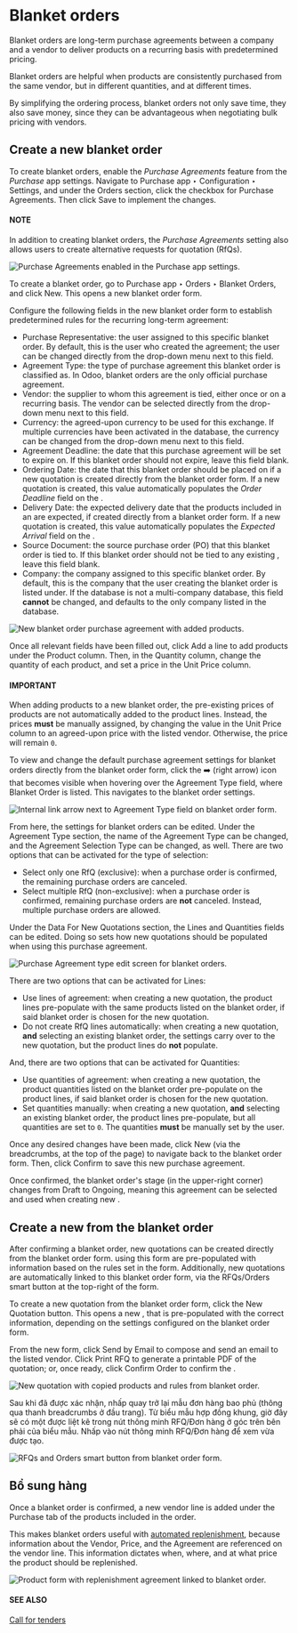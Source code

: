 # Blanket orders

Blanket orders are long-term purchase agreements between a company and a vendor to deliver products
on a recurring basis with predetermined pricing.

Blanket orders are helpful when products are consistently purchased from the same vendor, but in
different quantities, and at different times.

By simplifying the ordering process, blanket orders not only save time, they also save money, since
they can be advantageous when negotiating bulk pricing with vendors.

## Create a new blanket order

To create blanket orders, enable the *Purchase Agreements* feature from the *Purchase* app settings.
Navigate to Purchase app ‣ Configuration ‣ Settings, and under the
Orders section, click the checkbox for Purchase Agreements. Then click
Save to implement the changes.

#### NOTE
In addition to creating blanket orders, the *Purchase Agreements* setting also allows users to
create alternative requests for quotation (RfQs).

![Purchase Agreements enabled in the Purchase app settings.](../../../../_images/blanket-orders-enabled-setting.png)

To create a blanket order, go to Purchase app ‣ Orders ‣ Blanket Orders, and
click New. This opens a new blanket order form.

Configure the following fields in the new blanket order form to establish predetermined rules for
the recurring long-term agreement:

- Purchase Representative: the user assigned to this specific blanket order. By default,
  this is the user who created the agreement; the user can be changed directly from the drop-down
  menu next to this field.
- Agreement Type: the type of purchase agreement this blanket order is classified as. In
  Odoo, blanket orders are the only official purchase agreement.
- Vendor: the supplier to whom this agreement is tied, either once or on a recurring
  basis. The vendor can be selected directly from the drop-down menu next to this field.
- Currency: the agreed-upon currency to be used for this exchange. If multiple
  currencies have been activated in the database, the currency can be changed from the drop-down
  menu next to this field.
- Agreement Deadline: the date that this purchase agreement will be set to expire on. If
  this blanket order should not expire, leave this field blank.
- Ordering Date: the date that this blanket order should be placed on if a new quotation
  is created directly from the blanket order form. If a new quotation is created, this value
  automatically populates the *Order Deadline* field on the .
- Delivery Date: the expected delivery date that the products included in an  are
  expected, if created directly from a blanket order form. If a new quotation is created, this value
  automatically populates the *Expected Arrival* field on the .
- Source Document: the source purchase order (PO) that this blanket order is tied to. If
  this blanket order should not be tied to any existing , leave this field blank.
- Company: the company assigned to this specific blanket order. By default, this is the
  company that the user creating the blanket order is listed under. If the database is not a
  multi-company database, this field **cannot** be changed, and defaults to the only company listed
  in the database.

![New blanket order purchase agreement with added products.](../../../../_images/blanket-orders-new-agreement.png)

Once all relevant fields have been filled out, click Add a line to add products under
the Product column. Then, in the Quantity column, change the quantity of
each product, and set a price in the Unit Price column.

#### IMPORTANT
When adding products to a new blanket order, the pre-existing prices of products are not
automatically added to the product lines. Instead, the prices **must** be manually assigned, by
changing the value in the Unit Price column to an agreed-upon price with the listed
vendor. Otherwise, the price will remain `0`.

To view and change the default purchase agreement settings for blanket orders directly from the
blanket order form, click the ➡️ (right arrow) icon that becomes visible when hovering
over the Agreement Type field, where Blanket Order is listed. This navigates
to the blanket order settings.

![Internal link arrow next to Agreement Type field on blanket order form.](../../../../_images/blanket-orders-internal-link-arrow.png)

From here, the settings for blanket orders can be edited. Under the Agreement Type
section, the name of the Agreement Type can be changed, and the Agreement
Selection Type can be changed, as well. There are two options that can be activated for the type of
selection:

- Select only one RfQ (exclusive): when a purchase order is confirmed, the remaining
  purchase orders are canceled.
- Select multiple RfQ (non-exclusive): when a purchase order is confirmed, remaining
  purchase orders are **not** canceled. Instead, multiple purchase orders are allowed.

Under the Data For New Quotations section, the Lines and
Quantities fields can be edited. Doing so sets how new quotations should be populated
when using this purchase agreement.

![Purchase Agreement type edit screen for blanket orders.](../../../../_images/blanket-orders-edit-agreement-type.png)

There are two options that can be activated for Lines:

- Use lines of agreement: when creating a new quotation, the product lines pre-populate
  with the same products listed on the blanket order, if said blanket order is chosen for the new
  quotation.
- Do not create RfQ lines automatically: when creating a new quotation, **and**
  selecting an existing blanket order, the settings carry over to the new quotation, but the product
  lines do **not** populate.

And, there are two options that can be activated for Quantities:

- Use quantities of agreement: when creating a new quotation, the product quantities
  listed on the blanket order pre-populate on the product lines, if said blanket order is chosen for
  the new quotation.
- Set quantities manually: when creating a new quotation, **and** selecting an existing
  blanket order, the product lines pre-populate, but all quantities are set to `0`. The quantities
  **must** be manually set by the user.

Once any desired changes have been made, click New (via the breadcrumbs, at the top of
the page) to navigate back to the blanket order form. Then, click Confirm to save this
new purchase agreement.

Once confirmed, the blanket order's stage (in the upper-right corner) changes from Draft
to Ongoing, meaning this agreement can be selected and used when creating new .

## Create a new  from the blanket order

After confirming a blanket order, new quotations can be created directly from the blanket order
form.  using this form are pre-populated with information based on the rules set in the form.
Additionally, new quotations are automatically linked to this blanket order form, via the
RFQs/Orders smart button at the top-right of the form.

To create a new quotation from the blanket order form, click the New Quotation button.
This opens a new , that is pre-populated with the correct information, depending on the
settings configured on the blanket order form.

From the new  form, click Send by Email to compose and send an email to the listed
vendor. Click Print RFQ to generate a printable PDF of the quotation; or, once ready,
click Confirm Order to confirm the .

![New quotation with copied products and rules from blanket order.](../../../../_images/blanket-orders-new-quotation.png)

Sau khi  đã được xác nhận, nhấp quay trở lại mẫu đơn hàng bao phủ (thông qua thanh breadcrumbs ở đầu trang). Từ biểu mẫu hợp đồng khung, giờ đây sẽ có một  được liệt kê trong nút thông minh RFQ/Đơn hàng ở góc trên bên phải của biểu mẫu. Nhấp vào nút thông minh RFQ/Đơn hàng để xem  vừa được tạo.

![RFQs and Orders smart button from blanket order form.](../../../../_images/blanket-orders-rfq-smart-button.png)

## Bổ sung hàng

Once a blanket order is confirmed, a new vendor line is added under the Purchase tab of
the products included in the order.

This makes blanket orders useful with [automated replenishment](../products/reordering.md), because information about the Vendor,
Price, and the Agreement are referenced on the vendor line. This information
dictates when, where, and at what price the product should be replenished.

![Product form with replenishment agreement linked to blanket order.](../../../../_images/blanket-orders-product-form.png)

#### SEE ALSO
[Call for tenders](calls_for_tenders.md)
